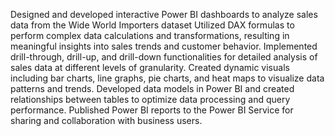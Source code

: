 Designed and developed interactive Power BI dashboards to analyze sales data from the Wide World Importers dataset Utilized DAX formulas to perform complex data calculations and transformations, resulting in meaningful insights into sales trends and customer behavior. Implemented drill-through, drill-up, and drill-down functionalities for detailed analysis of sales data at different levels of granularity. Created dynamic visuals including bar charts, line graphs, pie charts, and heat maps to visualize data patterns and trends. Developed data models in Power BI and created relationships between tables to optimize data processing and query performance. Published Power BI reports to the Power BI Service for sharing and collaboration with business users.
